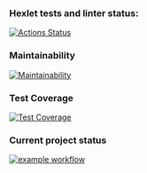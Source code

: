 ### Hexlet tests and linter status:

[![Actions Status](https://github.com/arzartden/frontend-project-lvl1/workflows/hexlet-check/badge.svg)](https://github.com/arzartden/frontend-project-lvl1/actions/hexlet-check.yml)

### Maintainability

[![Maintainability](https://api.codeclimate.com/v1/badges/96da757da23faab2ada6/maintainability)](https://codeclimate.com/github/arzartden/frontend-project-lvl1/maintainability)

### Test Coverage

[![Test Coverage](https://api.codeclimate.com/v1/badges/96da757da23faab2ada6/test_coverage)](https://codeclimate.com/github/arzartden/frontend-project-lvl1/test_coverage)

### Сurrent project status

[![example workflow](https://github.com/arzartden/frontend-project-lvl1/actions/workflows/makelint.yml/badge.svg)](https://github.com/arzartden/frontend-project-lvl1/actions/workflows/makelint.yml)
